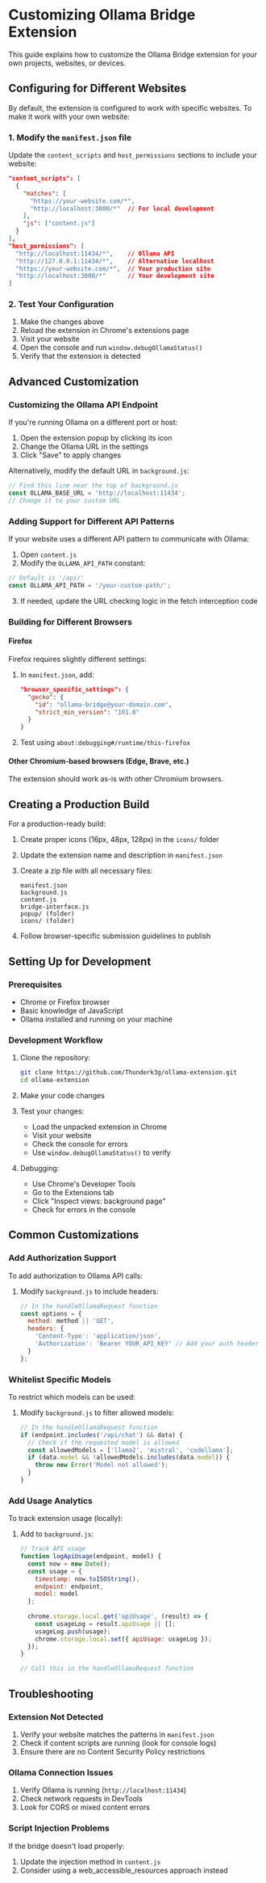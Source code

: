 # Customizing Ollama Bridge Extension

This guide explains how to customize the Ollama Bridge extension for your own projects, websites, or devices.

## Configuring for Different Websites

By default, the extension is configured to work with specific websites. To make it work with your own website:

### 1. Modify the `manifest.json` file

Update the `content_scripts` and `host_permissions` sections to include your website:

```json
"content_scripts": [
  {
    "matches": [
      "https://your-website.com/*",
      "http://localhost:3000/*"  // For local development
    ],
    "js": ["content.js"]
  }
],
"host_permissions": [
  "http://localhost:11434/*",    // Ollama API
  "http://127.0.0.1:11434/*",    // Alternative localhost
  "https://your-website.com/*",  // Your production site
  "http://localhost:3000/*"      // Your development site
]
```

### 2. Test Your Configuration

1. Make the changes above
2. Reload the extension in Chrome's extensions page
3. Visit your website
4. Open the console and run `window.debugOllamaStatus()`
5. Verify that the extension is detected

## Advanced Customization

### Customizing the Ollama API Endpoint

If you're running Ollama on a different port or host:

1. Open the extension popup by clicking its icon
2. Change the Ollama URL in the settings
3. Click "Save" to apply changes

Alternatively, modify the default URL in `background.js`:

```javascript
// Find this line near the top of background.js
const OLLAMA_BASE_URL = 'http://localhost:11434';
// Change it to your custom URL
```

### Adding Support for Different API Patterns

If your website uses a different API pattern to communicate with Ollama:

1. Open `content.js`
2. Modify the `OLLAMA_API_PATH` constant:

```javascript
// Default is '/api/'
const OLLAMA_API_PATH = '/your-custom-path/';
```

3. If needed, update the URL checking logic in the fetch interception code

### Building for Different Browsers

#### Firefox

Firefox requires slightly different settings:

1. In `manifest.json`, add:
   ```json
   "browser_specific_settings": {
     "gecko": {
       "id": "ollama-bridge@your-domain.com",
       "strict_min_version": "101.0"
     }
   }
   ```

2. Test using `about:debugging#/runtime/this-firefox`

#### Other Chromium-based browsers (Edge, Brave, etc.)

The extension should work as-is with other Chromium browsers.

## Creating a Production Build

For a production-ready build:

1. Create proper icons (16px, 48px, 128px) in the `icons/` folder
2. Update the extension name and description in `manifest.json`
3. Create a zip file with all necessary files:
   ```
   manifest.json
   background.js
   content.js
   bridge-interface.js
   popup/ (folder)
   icons/ (folder)
   ```

4. Follow browser-specific submission guidelines to publish

## Setting Up for Development

### Prerequisites

- Chrome or Firefox browser
- Basic knowledge of JavaScript
- Ollama installed and running on your machine

### Development Workflow

1. Clone the repository:
   ```bash
   git clone https://github.com/Thunderk3g/ollama-extension.git
   cd ollama-extension
   ```

2. Make your code changes

3. Test your changes:
   - Load the unpacked extension in Chrome
   - Visit your website
   - Check the console for errors
   - Use `window.debugOllamaStatus()` to verify

4. Debugging:
   - Use Chrome's Developer Tools
   - Go to the Extensions tab
   - Click "Inspect views: background page"
   - Check for errors in the console

## Common Customizations

### Add Authorization Support

To add authorization to Ollama API calls:

1. Modify `background.js` to include headers:
   ```javascript
   // In the handleOllamaRequest function
   const options = {
     method: method || 'GET',
     headers: {
       'Content-Type': 'application/json',
       'Authorization': 'Bearer YOUR_API_KEY' // Add your auth header
     }
   };
   ```

### Whitelist Specific Models

To restrict which models can be used:

1. Modify `background.js` to filter allowed models:
   ```javascript
   // In the handleOllamaRequest function
   if (endpoint.includes('/api/chat') && data) {
     // Check if the requested model is allowed
     const allowedModels = ['llama2', 'mistral', 'codellama'];
     if (data.model && !allowedModels.includes(data.model)) {
       throw new Error('Model not allowed');
     }
   }
   ```

### Add Usage Analytics

To track extension usage (locally):

1. Add to `background.js`:
   ```javascript
   // Track API usage
   function logApiUsage(endpoint, model) {
     const now = new Date();
     const usage = {
       timestamp: now.toISOString(),
       endpoint: endpoint,
       model: model
     };
     
     chrome.storage.local.get('apiUsage', (result) => {
       const usageLog = result.apiUsage || [];
       usageLog.push(usage);
       chrome.storage.local.set({ apiUsage: usageLog });
     });
   }
   
   // Call this in the handleOllamaRequest function
   ```

## Troubleshooting

### Extension Not Detected

1. Verify your website matches the patterns in `manifest.json`
2. Check if content scripts are running (look for console logs)
3. Ensure there are no Content Security Policy restrictions

### Ollama Connection Issues

1. Verify Ollama is running (`http://localhost:11434`)
2. Check network requests in DevTools
3. Look for CORS or mixed content errors

### Script Injection Problems

If the bridge doesn't load properly:

1. Update the injection method in `content.js`
2. Consider using a web_accessible_resources approach instead 